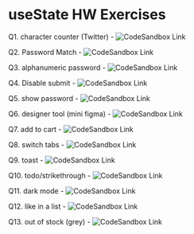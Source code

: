 # useState HW Exercises

Q1. character counter (Twitter) - ![CodeSandbox Link](https://codesandbox.io/s/character-counter-0qsz3b?file=/src/App.js)

Q2. Password Match - ![CodeSandbox Link](https://codesandbox.io/s/friendly-ritchie-rlmqp8?file=/src/App.js)

Q3. alphanumeric password - ![CodeSandbox Link](https://codesandbox.io/s/alphanumeric-password-7znqyn?file=/src/App.js)

Q4. Disable submit - ![CodeSandbox Link](https://codesandbox.io/s/disable-submit-btn-cuwzz3?file=/src/App.js)

Q5. show password - ![CodeSandbox Link](https://codesandbox.io/s/password-reset-form-show-password-r6jsjo?file=/src/App.js)

Q6. designer tool (mini figma) - ![CodeSandbox Link](https://codesandbox.io/s/mini-figma-app-z4sedv?file=/src/App.js)

Q7. add to cart - ![CodeSandbox Link](https://codesandbox.io/s/add-to-cart-k03ym1?file=/src/App.js)

Q8. switch tabs - ![CodeSandbox Link](https://codesandbox.io/s/switch-tabs-uiy6zj?file=/src/App.js)

Q9. toast - ![CodeSandbox Link](https://codesandbox.io/s/toast-component-bg381j?file=/src/Toast.js)

Q10. todo/strikethrough - ![CodeSandbox Link](https://codesandbox.io/s/todo-app-j2viw3?file=/src/App.js)

Q11. dark mode - ![CodeSandbox Link](https://codesandbox.io/s/dark-mode-usestate-rbtuqh)

Q12. like in a list - ![CodeSandbox Link](https://codesandbox.io/s/like-in-a-list-e14kxb?file=/src/App.jsx)

Q13. out of stock (grey) - ![CodeSandbox Link](https://codesandbox.io/s/out-of-stock-grey-kukm1e?file=/src/App.jsx)
